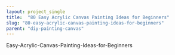 ```yaml
---
layout: project_single
title:  "80 Easy Acrylic Canvas Painting Ideas for Beginners"
slug: "80-easy-acrylic-canvas-painting-ideas-for-beginners"
parent: "diy-painting-canvas"
---
```

Easy-Acrylic-Canvas-Painting-Ideas-for-Beginners